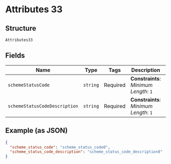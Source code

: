 
# Attributes 33

## Structure

`Attributes33`

## Fields

| Name | Type | Tags | Description | Getter | Setter |
|  --- | --- | --- | --- | --- | --- |
| `schemeStatusCode` | `string` | Required | **Constraints**: *Minimum Length*: `1` | getSchemeStatusCode(): string | setSchemeStatusCode(string schemeStatusCode): void |
| `schemeStatusCodeDescription` | `string` | Required | **Constraints**: *Minimum Length*: `1` | getSchemeStatusCodeDescription(): string | setSchemeStatusCodeDescription(string schemeStatusCodeDescription): void |

## Example (as JSON)

```json
{
  "scheme_status_code": "scheme_status_code0",
  "scheme_status_code_description": "scheme_status_code_description8"
}
```

